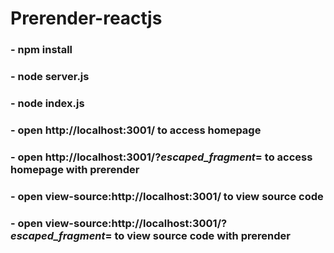 # Prerender-reactjs
### - npm install
### - node server.js
### - node index.js
### - open http://localhost:3001/ to access homepage
### - open http://localhost:3001/?_escaped_fragment_= to access homepage with prerender
### - open view-source:http://localhost:3001/ to view source code 
### - open view-source:http://localhost:3001/?_escaped_fragment_= to view source code with prerender

